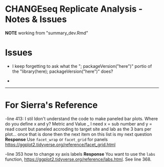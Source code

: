 # CHANGEseq Replicate Analysis - Notes & Issues
__NOTE__ working from "summary_dev.Rmd"

# Issues

- I keep forgetting to ask what the "; packageVersion("here")" portio of the "library(here); packageVersion("here")" does?

-
  
-----------------------------------------------------------------------------------------------------------------------------------
# For Sierra's Reference

-line 413: I stil ldon't understand the code to make paneled bar plots. Where do you define x and y? Metric and Value _ I need x = sub number and y = read count but paneled accroding to target site and lab as the 3 bars per plot... once that is done then the next item on this list is my next question
  __Response__ Use `facet_wrap` or `facet_grid` for panels https://ggplot2.tidyverse.org/reference/facet_grid.html
  
-line 353 how to change xy axis labels
  __Response__ You want to use the `labs` function, https://ggplot2.tidyverse.org/reference/labs.html. See line 368.